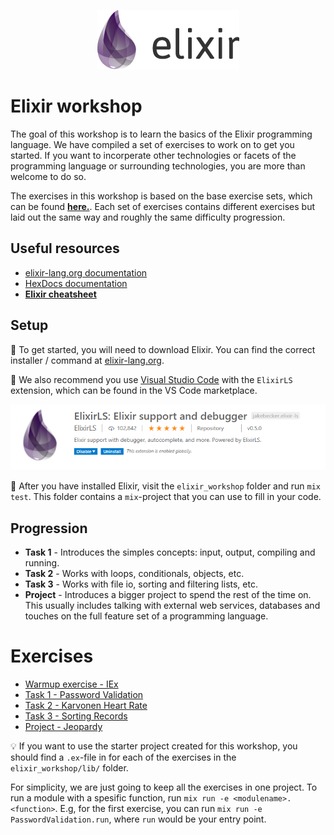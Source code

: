 
<p align="center">
  <img src="./img/elixir_logo.png">
</p>

# Elixir workshop


The goal of this workshop is to learn the basics of the Elixir programming language. We have compiled a set of exercises to work on to get you started. If you want to incorperate other technologies or facets of the programming language or surrounding technologies, you are more than welcome to do so. 

The exercises in this workshop is based on the base exercise sets, which can be found [**here.**](https://github.com/bergenpolyglotprogrammers/exercises). Each set of exercises contains different exercises but laid out the same way and roughly the same difficulty progression.

## Useful resources
- [elixir-lang.org documentation](https://elixir-lang.org/getting-started/introduction.html)
- [HexDocs documentation](https://hexdocs.pm/elixir/Kernel.html)
- **[Elixir cheatsheet](https://devhints.io/elixir)**

## Setup

:wrench: To get started, you will need to download Elixir. You can find the correct installer / command at [elixir-lang.org](https://elixir-lang.org/install.html).

:wrench: We also recommend you use [Visual Studio Code](https://code.visualstudio.com/Download) with the `ElixirLS` extension, which can be found in the VS Code marketplace. 

<p align="center">
  <img src="./img/elixir_ls_marketplace.PNG">
</p>

:wrench: After you have installed Elixir, visit the `elixir_workshop` folder and run `mix test`. This folder contains a `mix`-project that you can use to fill in your code. 

## Progression

- **Task 1** - Introduces the simples concepts: input, output, compiling and running.
- **Task 2** - Works with loops, conditionals, objects, etc.
- **Task 3** - Works with file io, sorting and filtering lists, etc.
- **Project** - Introduces a bigger project to spend the rest of the time on. This usually includes talking with external web services, databases and touches on the full feature set of a programming language.

# Exercises
- [Warmup exercise - IEx](./warmup.md)
- [Task 1 - Password Validation](./exercise_1.md)
- [Task 2 - Karvonen Heart Rate](./exercise_2.md)
- [Task 3 - Sorting Records](./exercise_3.md)
- [Project - Jeopardy](./project.md)

:bulb: If you want to use the starter project created for this workshop, you should find a `.ex`-file in for each of the exercises in the `elixir_workshop/lib/` folder. 

For simplicity, we are just going to keep all the exercises in one project. To run a module with a spesific function, run `mix run -e <modulename>.<function>`. E.g, for the first exercise, you can run `mix run -e PasswordValidation.run`, where `run` would be your entry point.